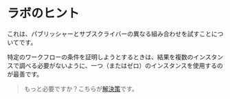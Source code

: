 # ラボのヒント

これは、パブリッシャーとサブスクライバーの異なる組み合わせを試すことについてです。

特定のワークフローの条件を証明しようとするときは、結果を複数のインスタンスで調べる必要がないように、一つ（またはゼロ）のインスタンスを使用するのが最善です。
 
> もっと必要ですか？こちらが[解決策](solution_jp.md)です。

